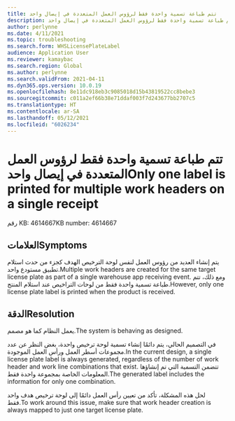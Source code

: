 ```yaml
---
title: تتم طباعة تسمية واحدة فقط لرؤوس العمل المتعددة في إيصال واحد
description: تتم طباعة تسمية واحدة فقط لرؤوس العمل المتعددة في إيصال واحد.
author: perlynne
ms.date: 4/11/2021
ms.topic: troubleshooting
ms.search.form: WHSLicensePlateLabel
audience: Application User
ms.reviewer: kamaybac
ms.search.region: Global
ms.author: perlynne
ms.search.validFrom: 2021-04-11
ms.dyn365.ops.version: 10.0.19
ms.openlocfilehash: 8e11dc918eb3c9085018d15b43819522cc8bebe3
ms.sourcegitcommit: c011a2ef66b38e71ddaf003f7d243677bb2707c5
ms.translationtype: HT
ms.contentlocale: ar-SA
ms.lasthandoff: 05/12/2021
ms.locfileid: "6026234"
---
```

# <a name="only-one-label-is-printed-for-multiple-work-headers-on-a-single-receipt"></a><span data-ttu-id="d9020-103">تتم طباعة تسمية واحدة فقط لرؤوس العمل المتعددة في إيصال واحد</span><span class="sxs-lookup"><span data-stu-id="d9020-103">Only one label is printed for multiple work headers on a single receipt</span></span>

<span data-ttu-id="d9020-104">رقم KB: 4614667</span><span class="sxs-lookup"><span data-stu-id="d9020-104">KB number: 4614667</span></span>

## <a name="symptoms"></a><span data-ttu-id="d9020-105">العلامات</span><span class="sxs-lookup"><span data-stu-id="d9020-105">Symptoms</span></span>

<span data-ttu-id="d9020-106">يتم إنشاء العديد من رؤوس العمل لنفس لوحة الترخيص الهدف كجزء من حدث استلام تطبيق مستودع واحد.</span><span class="sxs-lookup"><span data-stu-id="d9020-106">Multiple work headers are created for the same target license plate as part of a single warehouse app receiving event.</span></span> <span data-ttu-id="d9020-107">ومع ذلك، تتم طباعة تسمية واحدة فقط من لوحات التراخيص عند استلام المنتج.</span><span class="sxs-lookup"><span data-stu-id="d9020-107">However, only one license plate label is printed when the product is received.</span></span>

## <a name="resolution"></a><span data-ttu-id="d9020-108">الدقة</span><span class="sxs-lookup"><span data-stu-id="d9020-108">Resolution</span></span>

<span data-ttu-id="d9020-109">يعمل النظام كما هو مصمم.</span><span class="sxs-lookup"><span data-stu-id="d9020-109">The system is behaving as designed.</span></span>

<span data-ttu-id="d9020-110">في التصميم الحالي، يتم دائمًا إنشاء تسمية لوحة ترخيص واحدة، بغض النظر عن عدد مجموعات أسطر العمل ورأس العمل الموجودة.</span><span class="sxs-lookup"><span data-stu-id="d9020-110">In the current design, a single license plate label is always generated, regardless of the number of work header and work line combinations that exist.</span></span> <span data-ttu-id="d9020-111">تتضمن التسمية التي تم إنشاؤها المعلومات الخاصة بمجموعة واحدة فقط.</span><span class="sxs-lookup"><span data-stu-id="d9020-111">The generated label includes the information for only one combination.</span></span>

<span data-ttu-id="d9020-112">لحل هذه المشكلة، تأكد من تعيين رأس العمل دائمًا إلى لوحة ترخيص هدف واحد فقط.</span><span class="sxs-lookup"><span data-stu-id="d9020-112">To work around this issue, make sure that work header creation is always mapped to just one target license plate.</span></span>
